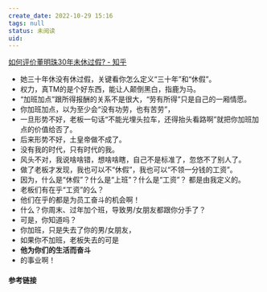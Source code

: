 ```yaml
---
create_date: 2022-10-29 15:16
tags: null
status: 未阅读 
uid: 
---
```


[如何评价董明珠30年未休过假? - 知乎](https://www.zhihu.com/question/452573085/answer/2579585976)

- 她三十年休没有休过假，关键看你怎么定义“三十年”和“休假”。
- 权力，真TM的是个好东西，能让人颠倒黑白，指鹿为马。
- “加班加点”跟所得报酬的关系不是很大，“劳有所得”只是自己的一厢情愿。
- 你加班加点，以为至少会“没有功劳，也有苦劳”，
- 一旦形势不好，老板一句话“不能光埋头拉车，还得抬头看路啊”就把你加班加点的价值给否了。
- 后来形势不好，土皇帝做不成了。
- 没有我的时代，只有时代的我。
- 风头不对，我说啥啥错，想啥啥瞎，自己不是标准了，忽悠不了别人了。
- 做了老板才发现，我也可以不“休假”，我也可以“不领一分钱的工资”。
- 因为，什么是“休假”？什么是“上班”？什么是“工资”？ 都是由我定义的。
- 老板们有在乎“工资”的么？
- 他们在乎的都是为员工奋斗的机会啊！
- 什么？你周末、过年加个班，导致男/女朋友都跟你分手了？
- 可是，你知道吗？
- 你加班，只是失去了你的男/女朋友，
- 如果你不加班，老板失去的可是
- **他为你们的生活而奋斗**
- 的事业啊！


#### 参考链接

